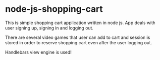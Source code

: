 # node-js-shopping-cart

This is simple shopping cart application written in node js.
App deals with user signing up, signing in and logging out.

There are several video games that user can add to cart and session is stored in order to reserve shopping cart even after
the user logging out.

Handlebars view engine is used!
